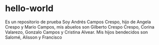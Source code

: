 # hello-world
Es un repositorio de prueba
Soy Andrés Campos Crespo, hijo de Angela Crespo y Mario Campos, mis abuelos son Gilberto Crespo Crespo, Corina Valarezo, Gonzalo Campos y Cristina Alvear. Mis hijos bendecidos son Salomé, Alisson y Francisco 

